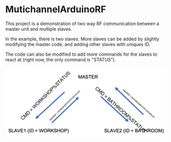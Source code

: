 # MutichannelArduinoRF

This project is a demonstration of two way RF communication between a master unit and multiple slaves. 

In the example, there is two slaves. More slaves can be added by slightly modifying the master code, and adding other slaves with uniques ID. 

The code can also be modified to add more commands for the slaves to react at (right now, the only command is "STATUS").

![Picture](https://github.com/MxBoud/MutichannelArduinoRF/blob/master/CommunicationProtocol.png)
